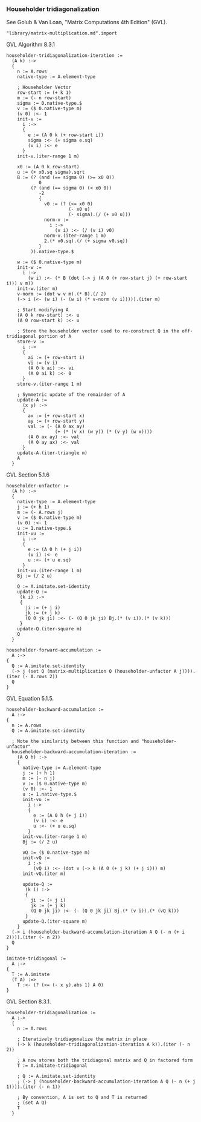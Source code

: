 ### Householder tridiagonalization
See Golub & Van Loan, "Matrix Computations 4th Edition" (GVL).

    "library/matrix-multiplication.md".import

GVL Algorithm 8.3.1

    householder-tridiagonalization-iteration :=
      (A k) :->
      {
        n := A.rows
        native-type := A.element-type

        ; Householder Vector
        row-start := (+ k 1)
        m := (- n row-start)
        sigma := 0.native-type.$
        v := ($ 0.native-type m)
        (v 0) :<- 1
        init-v :=
          i :->
          {
            e := (A 0 k (+ row-start i))
            sigma :<- (+ sigma e.sq)
            (v i) :<- e
          }
        init-v.(iter-range 1 m)

        x0 := (A 0 k row-start)
        u := (+ x0.sq sigma).sqrt
        B := (? (and (== sigma 0) (>= x0 0))
                0
             (? (and (== sigma 0) (< x0 0))
                -2
                {
                  v0 := (? (<= x0 0)
                           (- x0 u)
                           (- sigma).(/ (+ x0 u)))
                  norm-v :=
                    i :->
                      (v i) :<- (/ (v i) v0)
                  norm-v.(iter-range 1 m)
                  2.(* v0.sq).(/ (+ sigma v0.sq))
                }
             )).native-type.$

        w := ($ 0.native-type m)
        init-w :=
          i :->
            (w i) :<- (* B (dot (-> j (A 0 (+ row-start j) (+ row-start i))) v m))
        init-w.(iter m)
        v-norm := (dot w v m).(* B).(/ 2)
        (-> i (<- (w i) (- (w i) (* v-norm (v i))))).(iter m)

        ; Start modifying A
        (A 0 k row-start) :<- u
        (A 0 row-start k) :<- u

        ; Store the householder vector used to re-construct Q in the off-tridiagonal portion of A
        store-v :=
          i :->
          {
            ai := (+ row-start i)
            vi := (v i)
            (A 0 k ai) :<- vi
            (A 0 ai k) :<- 0
          }
        store-v.(iter-range 1 m)

        ; Symmetric update of the remainder of A
        update-A :=
          (x y) :->
          {
            ax := (+ row-start x)
            ay := (+ row-start y)
            val := (- (A 0 ax ay)
                      (+ (* (v x) (w y)) (* (v y) (w x))))
            (A 0 ax ay) :<- val
            (A 0 ay ax) :<- val
          }
        update-A.(iter-triangle m)
        A
      }

GVL Section 5.1.6

    householder-unfactor :=
      (A h) :->
      {
        native-type := A.element-type
        j := (+ h 1)
        m := (- A.rows j)
        v := ($ 0.native-type m)
        (v 0) :<- 1
        u := 1.native-type.$
        init-vu :=
          i :->
          {
            e := (A 0 h (+ j i))
            (v i) :<- e
            u :<- (+ u e.sq)
          }
        init-vu.(iter-range 1 m)
        Bj := (/ 2 u)

        Q := A.imitate.set-identity
        update-Q :=
         (k i) :->
         {
           ji := (+ j i)
           jk := (+ j k)
           (Q 0 jk ji) :<- (- (Q 0 jk ji) Bj.(* (v i)).(* (v k)))
         }
        update-Q.(iter-square m)
        Q
      }

    householder-forward-accumulation :=
      A :->
    {
      Q := A.imitate.set-identity
      (-> j (set Q (matrix-multiplication Q (householder-unfactor A j)))).(iter (- A.rows 2))
      Q
    }

GVL Equation 5.1.5.

    householder-backward-accumulation :=
      A :->
    {
      n := A.rows
      Q := A.imitate.set-identity

      ; Note the similarity between this function and "householder-unfactor"
      householder-backward-accumulation-iteration :=
        (A Q h) :->
        {
          native-type := A.element-type
          j := (+ h 1)
          m := (- n j)
          v := ($ 0.native-type m)
          (v 0) :<- 1
          u := 1.native-type.$
          init-vu :=
            i :->
            {
              e := (A 0 h (+ j i))
              (v i) :<- e
              u :<- (+ u e.sq)
            }
          init-vu.(iter-range 1 m)
          Bj := (/ 2 u)

          vQ := ($ 0.native-type m)
          init-vQ :=
            i :->
              (vQ i) :<- (dot v (-> k (A 0 (+ j k) (+ j i))) m)
          init-vQ.(iter m)

          update-Q :=
           (k i) :->
           {
             ji := (+ j i)
             jk := (+ j k)
             (Q 0 jk ji) :<- (- (Q 0 jk ji) Bj.(* (v i)).(* (vQ k)))
           }
          update-Q.(iter-square m)
        }
      (-> i (householder-backward-accumulation-iteration A Q (- n (+ i 2)))).(iter (- n 2))
      Q
    }

    imitate-tridiagonal :=
      A :->
    {
      T := A.imitate
      (T A) :=>
        T :<- (? (<= (- x y).abs 1) A 0)
    }

GVL Section 8.3.1.

    householder-tridiagonalization :=
      A :->
      {
        n := A.rows

        ; Iteratively tridiagonalize the matrix in place
        (-> k (householder-tridiagonalization-iteration A k)).(iter (- n 2))

        ; A now stores both the tridiagonal matrix and Q in factored form
        T := A.imitate-tridiagonal

        ; Q := A.imitate.set-identity
        ; (-> j (householder-backward-accumulation-iteration A Q (- n (+ j 1)))).(iter (- n 1))

        ; By convention, A is set to Q and T is returned
        ; (set A Q)
        T
      }
